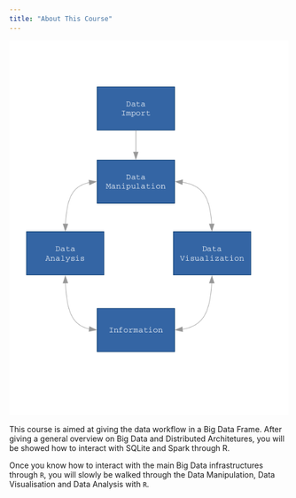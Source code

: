 ```yaml
---
title: "About This Course"
---
```


![](./images/flow.png)


This course is aimed at giving the data workflow in a Big Data Frame. After giving a general overview on Big Data and Distributed Architetures, you will be showed how to interact with SQLite and Spark through R.

Once you know how to interact with the main Big Data infrastructures through `R`, you will slowly be walked through the Data Manipulation, Data Visualisation and Data Analysis with `R`.
